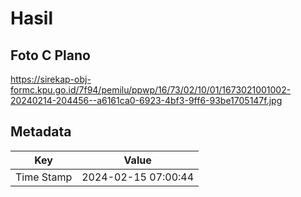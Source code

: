 # Hasil

## Foto C Plano

https://sirekap-obj-formc.kpu.go.id/7f94/pemilu/ppwp/16/73/02/10/01/1673021001002-20240214-204456--a6161ca0-6923-4bf3-9ff6-93be1705147f.jpg


## Metadata

| Key        | Value               |
| ---------- | ------------------- |
| Time Stamp | 2024-02-15 07:00:44 |



